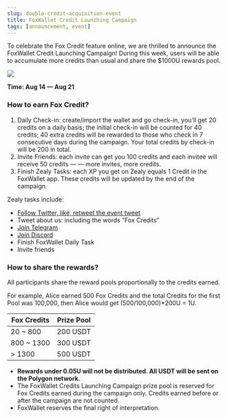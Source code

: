 ```yaml
---
slug: double-credit-acquisition-event
title: FoxWallet Credit Launching Campaign
tags: [announcement, event]
---
```


To celebrate the Fox Credit feature online, we are thrilled to announce the FoxWallet Credit Launching Campaign! During this week, users will be able to accumulate more credits than usual and share the $1000U rewards pool.  

![](/img/blog/foxcredit-launching-campaign.webp)

**Time: Aug 14 — Aug 21**

### How to earn Fox Credit?

1. Daily Check-in: create/import the wallet and go check-in, you’ll get 20 credits on a daily basis; the initial check-in will be counted for 40 credits; 40 extra credits will be rewarded to those who check in 7 consecutive days during the campaign. Your total credits by check-in will be 200 in total.
2. Invite Friends: each invite can get you 100 credits and each invitee will receive 50 credits — — more invites, more credits.
3. Finish Zealy Tasks: each XP you get on Zealy equals 1 Credit in the FoxWallet app. These credits will be updated by the end of the campaign.

Zealy tasks include:
- [Follow Twitter, like, retweet the event tweet](https://twitter.com/FoxWallet)
- Tweet about us: including the words “Fox Credits”
- [Join Telegram](https://t.me/FoxWallet_EN)
- [Join Discord](https://discord.gg/foxwallet)
- Finish FoxWallet Daily Task
- Invite friends

### How to share the rewards?
All participants share the reward pools proportionally to the credits earned.

For example, Alice earned 500 Fox Credits and the total Credits for the first Pool was 100,000, then Alice would get (500/100,000)*200U = 1U.

|  Fox Credits | Prize Pool |
|  ------- | ----------- |
| 20 ~ 800 | 200 USDT |
| 800 ~ 1300 | 300 USDT |
| > 1300 | 500 USDT |

- **Rewards under 0.05U will not be distributed. All USDT will be sent on the Polygon network.**
- The FoxWallet Credits Launching Campaign prize pool is reserved for Fox Credits earned during the campaign only. Credits earned before or after the campaign are not counted.
- FoxWallet reserves the final right of interpretation.